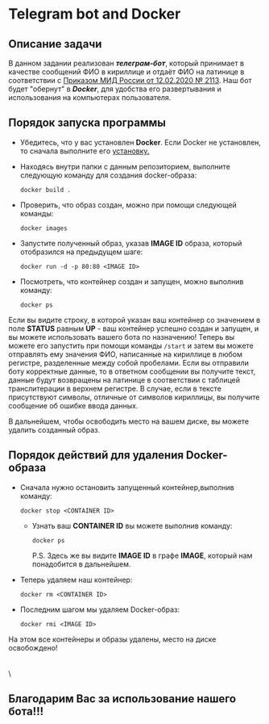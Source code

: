 # Telegram bot and Docker

## Описание задачи
В данном задании реализован **_телеграм-бот_**, который принимает в качестве сообщений ФИО в кириллице и отдаёт ФИО на латинице
в соответствии с [Приказом МИД России от 12.02.2020 № 2113](https://www.consultant.ru/document/cons_doc_LAW_360580/9eb761ae644ec1e283b3a50ef232330b924577cb/). Наш бот будет "обернут" в **_Docker_**, для удобства его развертывания и использования на компьютерах пользователя.  

## Порядок запуска программы
- Убедитесь, что у вас установлен **Docker**. Если Docker не установлен, то сначала выполните его [установку.](https://docs.docker.com/engine/install/)

- Находясь внутри папки с данным репозиторием, выполните следующую команду для создания docker-образа:

    `docker build .`

- Проверить, что образ создан, можно при помощи следующей команды:

    `docker images`

- Запустите полученный образ, указав **IMAGE ID** образа, который отобразился на предыдущем шаге:

    `docker run -d -p 80:80 <IMAGE ID>`

- Посмотреть, что контейнер создан и запущен, можно выполнив команду:

    `docker ps`

Если вы видите строку, в которой указан ваш контейнер со значением в поле **STATUS** равным **UP** - ваш контейнер успешно создан и запущен, и вы можете использовать вашего бота по назначению! Теперь вы можете его запустить при помощи команды `/start` и затем вы можете отправлять ему значения ФИО, написанные на кириллице в любом регистре, разделенные между собой пробелами. Если вы отправили боту корректные данные, то в ответном сообщении вы получите текст, данные будут возвращены на латинице в соответствии с таблицей транслитерации в верхнем регистре. В случае, если в тексте присутствуют символы, отличные от символов кириллицы, вы получите сообщение об ошибке ввода данных.



В дальнейшем, чтобы освободить место на вашем диске, вы можете удалить созданный образ.

## Порядок действий для удаления Docker-образа

- Сначала нужно остановить запущенный контейнер,выполнив команду:

    `docker stop <CONTAINER ID>`
    - Узнать ваш **CONTAINER ID** вы можете выполнив команду: 

        `docker ps`

        P.S. Здесь же вы видите **IMAGE ID** в графе **IMAGE**, который нам понадобится в дальнейшем.

- Теперь удаляем наш контейнер:

     `docker rm <CONTAINER ID>`

- Последним шагом мы удаляем Docker-образ:

     `docker rmi <IMAGE ID>`

На этом все контейнеры и образы удалены, место на диске освобождено!
\
\
\
\
## Благодарим Вас за использование нашего бота!!!
